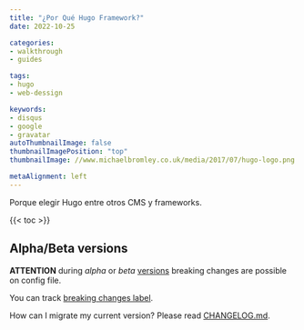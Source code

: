 ```yaml
---
title: "¿Por Qué Hugo Framework?"
date: 2022-10-25

categories:
- walkthrough
- guides

tags:
- hugo
- web-dessign

keywords:
- disqus
- google
- gravatar
autoThumbnailImage: false
thumbnailImagePosition: "top"
thumbnailImage: //www.michaelbromley.co.uk/media/2017/07/hugo-logo.png

metaAlignment: left
---
```

Porque elegir Hugo entre otros CMS y frameworks.
<!--more-->

{{< toc >}}

## Alpha/Beta versions

**ATTENTION** during *alpha* or *beta* [versions](https://github.com/kakawait/hugo-tranquilpeak-theme/milestones) breaking changes are possible on config file.

You can track [breaking changes label](https://github.com/kakawait/hugo-tranquilpeak-theme/issues?q=is%3Aissue+is%3Aopen+label%3A%22breaking+changes%22).

How can I migrate my current version? Please read [CHANGELOG.md](https://github.com/kakawait/hugo-tranquilpeak-theme/blob/master/CHANGELOG.md).